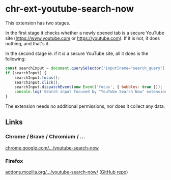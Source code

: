 # chr-ext-youtube-search-now

This extension has two stages.

In the first stage it checks whether a newly opened tab is a secure YouTube site
(https://www.youtube.com or https://youtube.com). If it is not, it does nothing,
and that's it.

In the second stage ie. if it _is_ a secure YouTube site, all it does is the
following:
```js
const searchInput = document.querySelector('input[name="search_query"]');
if (searchInput) {
    searchInput.focus();
    searchInput.click();
    searchInput.dispatchEvent(new Event('focus', { bubbles: true }));
    console.log('Search input focused by "YouTube Search Now" extension')
}
```

The extension needs no additional permissions, nor does it collect any data.

## Links

### Chrome / Brave / Chromium / ...

[chrome.google.com/.../youtube-search-now](https://chrome.google.com/webstore/detail/youtube-search-now/nfbhcehfdnbkehaafccoflaomodlhheb)

### Firefox

[addons.mozilla.org/.../youtube-search-now/](https://addons.mozilla.org/en-US/firefox/addon/youtube-search-now/) ([GitHub repo](https://github.com/mathmul/ff-ext-youtube-search-now))
